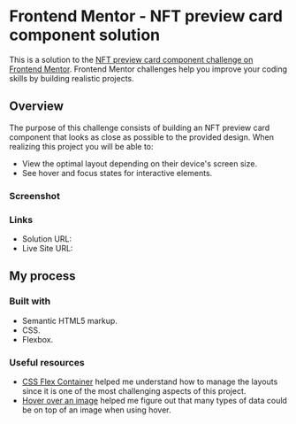 <h1> Frontend Mentor - NFT preview card component solution </h1>
This is a solution to the <a href="https://www.frontendmentor.io/challenges/nft-preview-card-component-SbdUL_w0U/">NFT preview card component challenge on Frontend Mentor</a>. Frontend Mentor challenges help you improve your coding skills by building realistic projects. 
<h2>Overview</h2>
The purpose of this challenge consists of building an NFT preview card component that looks as close as possible to the provided design.
When realizing this project you will be able to: 

<ul>
  <li>View the optimal layout depending on their device's screen size.</li>
  <li>See hover and focus states for interactive elements.</li>
</ul>
<h3>Screenshot</h3>

<h3>Links</h3>
<ul>
  <li>Solution URL:</li>
  <li>Live Site URL:</li>
</ul>

<h2>My process</h2>
<h3>Built with </h3>
<ul>
  <li>Semantic HTML5 markup.</li>
  <li>CSS.</li>
  <li>Flexbox.</li>
</ul>

<h3>Useful resources</h3>
<ul>
  <li><a href="https://www.w3schools.com/css/css3_flexbox_container.asp">CSS Flex Container</a> helped me understand how to manage the layouts since it is one of the most challenging aspects of this project.</li>
  <li><a href="https://www.w3schools.com/css/tryit.asp?filename=trycss_css_image_overlay_opacity">Hover over an image</a> helped me figure out that many types of data could be on top of an image when using hover. </li>
</ul>

